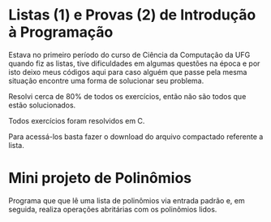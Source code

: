 # Listas (1) e Provas (2) de Introdução à Programação

Estava no primeiro período do curso de Ciência da Computação da UFG quando fiz as listas,
tive dificuldades em algumas questões na época e por isto deixo meus códigos aqui para caso alguém
que passe pela mesma situação encontre uma forma de solucionar seu problema.

Resolvi cerca de 80% de todos os exercícios, então não são todos que estão solucionados.

Todos exercícios foram resolvidos em C.

Para acessá-los basta fazer o download do arquivo compactado referente a lista.

# Mini projeto de Polinômios

Programa que que lê uma lista de polinômios via entrada padrão e, em seguida, realiza operações abritárias com os polinômios lidos.
